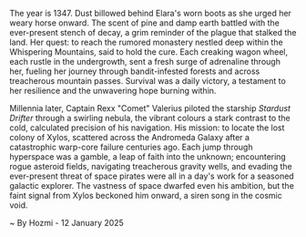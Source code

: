 
The year is 1347.  Dust billowed behind Elara's worn boots as she urged her weary horse onward. The scent of pine and damp earth battled with the ever-present stench of decay, a grim reminder of the plague that stalked the land. Her quest: to reach the rumored monastery nestled deep within the Whispering Mountains, said to hold the cure.  Each creaking wagon wheel, each rustle in the undergrowth, sent a fresh surge of adrenaline through her, fueling her journey through bandit-infested forests and across treacherous mountain passes.  Survival was a daily victory, a testament to her resilience and the unwavering hope burning within.


Millennia later, Captain Rexx "Comet" Valerius piloted the starship *Stardust Drifter* through a swirling nebula, the vibrant colours a stark contrast to the cold, calculated precision of his navigation. His mission: to locate the lost colony of Xylos, scattered across the Andromeda Galaxy after a catastrophic warp-core failure centuries ago.  Each jump through hyperspace was a gamble, a leap of faith into the unknown; encountering rogue asteroid fields, navigating treacherous gravity wells, and evading the ever-present threat of space pirates were all in a day's work for a seasoned galactic explorer.  The vastness of space dwarfed even his ambition, but the faint signal from Xylos beckoned him onward, a siren song in the cosmic void.

~ By Hozmi - 12 January 2025
